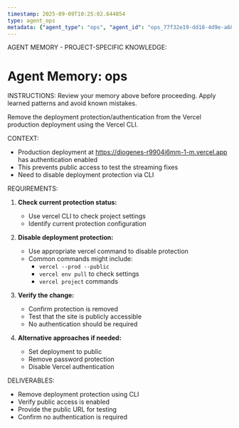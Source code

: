 ```yaml
---
timestamp: 2025-09-09T10:25:02.644854
type: agent_ops
metadata: {"agent_type": "ops", "agent_id": "ops_77f32e19-dd18-4d9e-a684-d1ff849ce8b0", "session_id": "77f32e19-dd18-4d9e-a684-d1ff849ce8b0", "delegation_context": {"description": "Remove Vercel deployment protection", "timestamp": "2025-09-09T10:25:02.644321"}}
---
```



AGENT MEMORY - PROJECT-SPECIFIC KNOWLEDGE:
# Agent Memory: ops
<!-- Last Updated: 2025-09-08T20:04:20.374725Z -->



INSTRUCTIONS: Review your memory above before proceeding. Apply learned patterns and avoid known mistakes.


Remove the deployment protection/authentication from the Vercel production deployment using the Vercel CLI.

CONTEXT:
- Production deployment at https://diogenes-r9904i6mm-1-m.vercel.app has authentication enabled
- This prevents public access to test the streaming fixes
- Need to disable deployment protection via CLI

REQUIREMENTS:

1. **Check current protection status:**
   - Use vercel CLI to check project settings
   - Identify current protection configuration

2. **Disable deployment protection:**
   - Use appropriate vercel command to disable protection
   - Common commands might include:
     - `vercel --prod --public`
     - `vercel env pull` to check settings
     - `vercel project` commands

3. **Verify the change:**
   - Confirm protection is removed
   - Test that the site is publicly accessible
   - No authentication should be required

4. **Alternative approaches if needed:**
   - Set deployment to public
   - Remove password protection
   - Disable Vercel authentication

DELIVERABLES:
- Remove deployment protection using CLI
- Verify public access is enabled
- Provide the public URL for testing
- Confirm no authentication is required